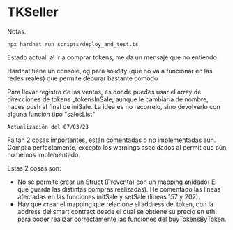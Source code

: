 # TKSeller

Notas:

```
npx hardhat run scripts/deploy_and_test.ts
```
Estado actual: al ir a comprar tokens, me da un mensaje que no entiendo

Hardhat tiene un console,log para solidity (que no va a funcionar en las redes reales) que permite depurar bastante cómodo

Para llevar registro de las ventas, es donde puedes usar el array de direcciones de tokens _tokensInSale, aunque le cambiaria de nombre, haces push al final de iniSale. La idea es no recorrelo, sino devolverlo con alguna función tipo "salesList"



```
Actualización del 07/03/23
```
Faltan 2 cosas importantes, están comentadas o no implementadas aún. Compila perfectamente, excepto los warnings asocidados al permit que aún no hemos implementado.

Estas 2 cosas son:

- No se permite crear un Struct (Preventa) con un mapping anidado( El que guarda las distintas compras realizadas). He comentado las líneas afectadas en las funciones initSale y setSale (líneas 157 y 202). 
- Hay que crear el mapping que relacione el address del token, con la address del smart contract desde el cual se obtiene su precio en eth, para poder realizar correctamente las funciones del buyTokensByToken.

